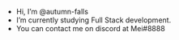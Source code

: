 - Hi, I’m @autumn-falls
- I’m currently studying Full Stack development.
- You can contact me on discord at Mei#8888
